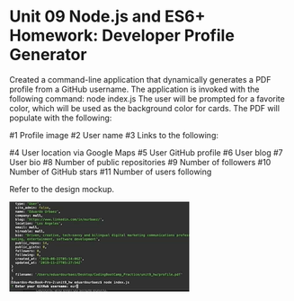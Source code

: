 # Unit 09 Node.js and ES6+ Homework: Developer Profile Generator
Created a command-line application that dynamically generates a PDF profile from a GitHub username. 
The application is invoked with the following command: node index.js
The user will be prompted for a favorite color, which will be used as the background color for cards.
The PDF will populate with the following:

#1 Profile image
#2 User name
#3 Links to the following:

#4 User location via Google Maps
#5 User GitHub profile
#6 User blog
#7 User bio
#8 Number of public repositories
#9 Number of followers
#10 Number of GitHub stars
#11 Number of users following

Refer to the design mockup.

![App Demo](/HomeWorkSample.gif)

